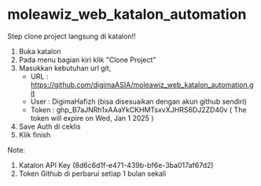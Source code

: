 # moleawiz_web_katalon_automation

Step clone project langsung di katalon!!

1. Buka katalon
2. Pada menu bagian kiri klik "Clone Project"
3. Masukkan kebutuhan url git,
   - URL        : https://github.com/digimaASIA/moleawiz_web_katalon_automation.git
   - User       : DigimaHafizh (bisa disesuaikan dengan akun github sendiri)
   - Token      : 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 ( The token will expire on Wed, Jan 1 2025 )
4. Save Auth di ceklis
5. Klik finish

Note:
1. Katalon API Key (8d6c6d1f-e471-439b-bf6e-3ba017af67d2)
2. Token Github di perbarui setiap 1 bulan sekali

